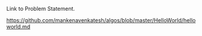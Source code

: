 Link to Problem Statement.

https://github.com/mankenavenkatesh/algos/blob/master/HelloWorld/helloworld.md